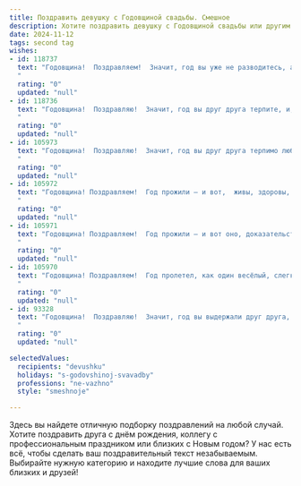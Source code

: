 ```yaml
---
title: Поздравить девушку с Годовщиной свадьбы. Смешное
description: Хотите поздравить девушку с Годовщиной свадьбы или другим праздником? Наш ИИ создаст незабываемое поздравление, а вы обязательно выделитесь среди других.  
date: 2024-11-12
tags: second tag
wishes:
- id: 118737
  text: "Годовщина!  Поздравляем!  Значит, год вы уже не разводитесь, а это, согласитесь, уже достижение!  Пусть дальше будет ещё смешнее, ярче и, главное,  без серьёзных взаимных обид (ну, разве что лёгких, для разнообразия!).  Счастья вам,  любви и  неиссякаемого запаса терпения!
  "
  rating: "0"
  updated: "null"
- id: 118736
  text: "Годовщина!  Поздравляю!  Значит, год вы друг друга терпите, и, судя по всему,  ещё на многое способны! Желаю вам и дальше успешно преодолевать любые бытовые бури и штормы,  и чтобы ваш семейный корабль  не сел на мель… ну, разве что на мель любви и нежности!  С юбилеем!
  "
  rating: "0"
  updated: "null"
- id: 105973
  text: "Годовщина!  Поздравляю!  Значит, год вы друг друга терпимо любили,  не убили и даже не сильно измочалили!  Пусть дальше будет так же весело,  только с меньшим количеством посуды, разбитой в пылу страстей!  Счастья вам,  голуби! (ну или  два  чудо-юдо, если уж совсем честно).
  "
  rating: "0"
  updated: "null"
- id: 105972
  text: "Годовщина! Поздравляем!  Год прожили – и вот,  живы, здоровы, и, что немаловажно, всё ещё друг друга любите (ну, или хотя бы терпите с улыбкой).  Желаем вам и дальше счастливо доживать  до следующей годовщины,  без серьёзных бытовых конфликтов и с приличным запасом  шоколада!
  "
  rating: "0"
  updated: "null"
- id: 105971
  text: "Годовщина! Поздравляем!  Год прожили – и вот оно, доказательство, что вы друг друга ещё не убили (шутка, конечно, хотя… 😉).  Желаем вам и дальше так же славно ссориться, мириться и с несказанным удовольствием тратить деньги друг на друга!  Пусть ваша любовь будет ярче, чем скидки в \"Черную пятницу\", а совместная жизнь – веселее, чем утренний сериал про зомби!
  "
  rating: "0"
  updated: "null"
- id: 105970
  text: "Годовщина! Поздравляем!  Год пролетел, как один весёлый, слегка безумный, но безумно счастливый марафон по магазинам, ремонтам и неожиданным открытиям в характере друг друга.  Пусть следующий год будет таким же ярким, только с меньшим количеством скандалов на тему \"куда делась вторая носка?!\" и \"кто съел последний пирожок?!\"  Счастья вам, любви и терпения –  его всегда не хватает,  но зато  запас его смеха – безграничен!
  "
  rating: "0"
  updated: "null"
- id: 93328
  text: "Годовщина!  Поздравляю!  Значит, год вы выдержали друг друга, не сошли с ума и даже, кажется, по-прежнему любите!  Это достижение уровня \"пройти Дарк Соулс на максимальной сложности\".  Желаю вам ещё много-много таких лет,  чтобы были поводы вспоминать этот первый год как легкую прогулку по весеннему парку (ну, или хотя бы как \"легкий\" Дарк Соулс)!  Счастья, смеха и чтобы никогда не кончался ваш запас терпения (оно вам ещё очень пригодится!).
  "
  rating: "0"
  updated: "null"

selectedValues:
  recipients: "devushku"
  holidays: "s-godovshinoj-svavadby"
  professions: "ne-vazhno"
  style: "smeshnoje"

---
```


Здесь вы найдете отличную подборку поздравлений на любой случай.
Хотите поздравить друга с днём рождения, коллегу с профессиональным праздником или близких с Новым годом? У нас есть всё, чтобы сделать ваш поздравительный текст незабываемым. Выбирайте нужную категорию и находите лучшие слова для ваших близких и друзей!
